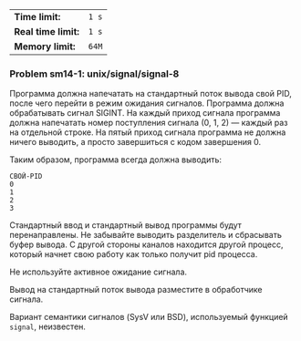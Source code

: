 |                      |       |
|----------------------|-------|
| **Time limit:**      | `1 s` |
| **Real time limit:** | `1 s` |
| **Memory limit:**    | `64M` |


### Problem sm14-1: unix/signal/signal-8

Программа должна напечатать на стандартный поток вывода свой PID, после чего перейти в режим
ожидания сигналов. Программа должна обрабатывать сигнал SIGINT. На каждый приход сигнала программа
должна напечатать номер поступления сигнала (0, 1, 2) — каждый раз на отдельной строке. На пятый
приход сигнала программа не должна ничего выводить, а просто завершиться с кодом завершения 0.

Таким образом, программа всегда должна выводить:

    
    
    СВОЙ-PID
    0
    1
    2
    3

Стандартный ввод и стандартный вывод программы будут перенаправлены. Не забывайте выводить
разделитель и сбрасывать буфер вывода. С другой стороны каналов находится другой процесс, который
начнет свою работу как только получит pid процесса.

Не используйте активное ожидание сигнала.

Вывод на стандартный поток вывода разместите в обработчике сигнала.

Вариант семантики сигналов (SysV или BSD), используемый функцией `signal`, неизвестен.

